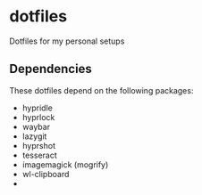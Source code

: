 # dotfiles
Dotfiles for my personal setups

## Dependencies
These dotfiles depend on the following packages:
- hypridle
- hyprlock
- waybar
- lazygit
- hyprshot
- tesseract
- imagemagick (mogrify)
- wl-clipboard
- 

